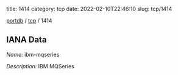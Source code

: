 title: 1414
category: tcp
date: 2022-02-10T22:46:10
slug: tcp/1414

[portdb](/) / [tcp](/category/tcp.html) / 1414


## IANA Data

_Name:_ ibm-mqseries

_Description:_ IBM MQSeries

